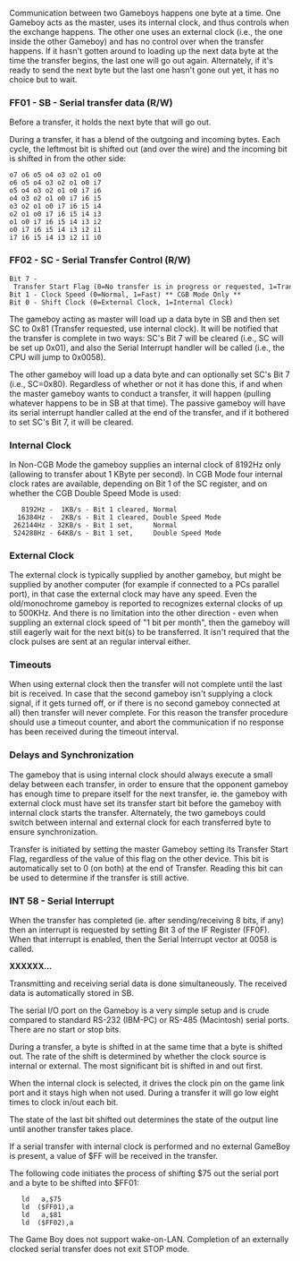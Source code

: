 Communication between two Gameboys happens one byte at a time. One
Gameboy acts as the master, uses its internal clock, and thus controls
when the exchange happens. The other one uses an external clock (i.e.,
the one inside the other Gameboy) and has no control over when the
transfer happens. If it hasn't gotten around to loading up the next
data byte at the time the transfer begins, the last one will go out
again. Alternately, if it's ready to send the next byte but the last
one hasn't gone out yet, it has no choice but to wait.

### FF01 - SB - Serial transfer data (R/W)

Before a transfer, it holds the next byte that will go out.

During a transfer, it has a blend of the outgoing and incoming bytes.
Each cycle, the leftmost bit is shifted out (and over the wire) and the
incoming bit is shifted in from the other side:

```
o7 o6 o5 o4 o3 o2 o1 o0
o6 o5 o4 o3 o2 o1 o0 i7
o5 o4 o3 o2 o1 o0 i7 i6
o4 o3 o2 o1 o0 i7 i6 i5
o3 o2 o1 o0 i7 i6 i5 i4
o2 o1 o0 i7 i6 i5 i4 i3
o1 o0 i7 i6 i5 i4 i3 i2
o0 i7 i6 i5 i4 i3 i2 i1
i7 i6 i5 i4 i3 i2 i1 i0
```

### FF02 - SC - Serial Transfer Control (R/W)

```
Bit 7 - Transfer Start Flag (0=No transfer is in progress or requested, 1=Transfer in progress, or requested)
Bit 1 - Clock Speed (0=Normal, 1=Fast) ** CGB Mode Only **
Bit 0 - Shift Clock (0=External Clock, 1=Internal Clock)
```

The gameboy acting as master will load up a data byte in SB and then set
SC to 0x81 (Transfer requested, use internal clock). It will be notified
that the transfer is complete in two ways: SC's Bit 7 will be cleared
(i.e., SC will be set up 0x01), and also the Serial Interrupt handler
will be called (i.e., the CPU will jump to 0x0058).

The other gameboy will load up a data byte and can optionally set SC's
Bit 7 (i.e., SC=0x80). Regardless of whether or not it has done this, if
and when the master gameboy wants to conduct a transfer, it will happen
(pulling whatever happens to be in SB at that time). The passive gameboy
will have its serial interrupt handler called at the end of the
transfer, and if it bothered to set SC's Bit 7, it will be cleared.

### Internal Clock

In Non-CGB Mode the gameboy supplies an internal clock of 8192Hz only
(allowing to transfer about 1 KByte per second). In CGB Mode four
internal clock rates are available, depending on Bit 1 of the SC
register, and on whether the CGB Double Speed Mode is used:

```
   8192Hz -  1KB/s - Bit 1 cleared, Normal
  16384Hz -  2KB/s - Bit 1 cleared, Double Speed Mode
 262144Hz - 32KB/s - Bit 1 set,     Normal
 524288Hz - 64KB/s - Bit 1 set,     Double Speed Mode
```

### External Clock

The external clock is typically supplied by another gameboy, but might
be supplied by another computer (for example if connected to a PCs
parallel port), in that case the external clock may have any speed. Even
the old/monochrome gameboy is reported to recognizes external clocks of
up to 500KHz. And there is no limitation into the other direction - even
when suppling an external clock speed of "1 bit per month", then the
gameboy will still eagerly wait for the next bit(s) to be transferred.
It isn't required that the clock pulses are sent at an regular interval
either.

### Timeouts

When using external clock then the transfer will not complete until the
last bit is received. In case that the second gameboy isn't supplying a
clock signal, if it gets turned off, or if there is no second gameboy
connected at all) then transfer will never complete. For this reason the
transfer procedure should use a timeout counter, and abort the
communication if no response has been received during the timeout
interval.

### Delays and Synchronization

The gameboy that is using internal clock should always execute a small
delay between each transfer, in order to ensure that the opponent
gameboy has enough time to prepare itself for the next transfer, ie. the
gameboy with external clock must have set its transfer start bit before
the gameboy with internal clock starts the transfer. Alternately, the
two gameboys could switch between internal and external clock for each
transferred byte to ensure synchronization.

Transfer is initiated by setting the master Gameboy setting its Transfer
Start Flag, regardless of the value of this flag on the other device.
This bit is automatically set to 0 (on both) at the end of Transfer.
Reading this bit can be used to determine if the transfer is still
active.

### INT 58 - Serial Interrupt

When the transfer has completed (ie. after sending/receiving 8 bits, if
any) then an interrupt is requested by setting Bit 3 of the IF Register
(FF0F). When that interrupt is enabled, then the Serial Interrupt vector
at 0058 is called.

**XXXXXX\...**

Transmitting and receiving serial data is done simultaneously. The
received data is automatically stored in SB.

The serial I/O port on the Gameboy is a very simple setup and is crude
compared to standard RS-232 (IBM-PC) or RS-485 (Macintosh) serial ports.
There are no start or stop bits.

During a transfer, a byte is shifted in at the same time that a byte is
shifted out. The rate of the shift is determined by whether the clock
source is internal or external. The most significant bit is shifted in
and out first.

When the internal clock is selected, it drives the clock pin on the game
link port and it stays high when not used. During a transfer it will go
low eight times to clock in/out each bit.

The state of the last bit shifted out determines the state of the output
line until another transfer takes place.

If a serial transfer with internal clock is performed and no external
GameBoy is present, a value of \$FF will be received in the transfer.

The following code initiates the process of shifting \$75 out the serial
port and a byte to be shifted into \$FF01:

```
   ld   a,$75
   ld  ($FF01),a
   ld   a,$81
   ld  ($FF02),a
```

The Game Boy does not support wake-on-LAN. Completion of an externally
clocked serial transfer does not exit STOP mode.

